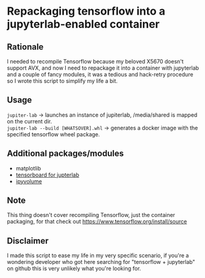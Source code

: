 # Repackaging tensorflow into a jupyterlab-enabled container

## Rationale
I needed to recompile Tensorflow because my beloved X5670 doesn't support AVX, and now I need to repackage it into a container with jupyterlab and a couple of fancy modules, it was a tedious and hack-retry procedure so I wrote this script to simplify my life a bit.

## Usage
`jupiter-lab` -> launches an instance of jupiterlab, /media/shared is mapped on the current dir.  
`jupiter-lab --build [WHATSOVER].whl` -> generates a docker image with the specified tensorflow wheel package.

## Additional packages/modules
- matplotlib
- [tensorboard for jupterlab](https://github.com/chaoleili/jupyterlab_tensorboard)
- [ipyvolume](https://github.com/maartenbreddels/ipyvolume)

## Note
This thing doesn't cover recompiling Tensorflow, just the container packaging, for that check out https://www.tensorflow.org/install/source

## Disclaimer
I made this script to ease my life in my very specific scenario, if you're a wondering developer who got here searching for "tensorflow + jupyterlab" on github this is very unlikely what you're looking for.
